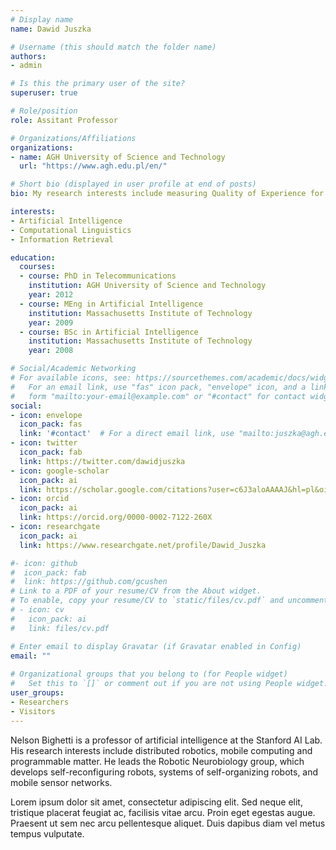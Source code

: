 ```yaml
---
# Display name
name: Dawid Juszka

# Username (this should match the folder name)
authors:
- admin

# Is this the primary user of the site?
superuser: true

# Role/position
role: Assitant Professor

# Organizations/Affiliations
organizations:
- name: AGH University of Science and Technology
  url: "https://www.agh.edu.pl/en/"

# Short bio (displayed in user profile at end of posts)
bio: My research interests include measuring Quality of Experience for multimedia and modelling of legal knowledge.

interests:
- Artificial Intelligence
- Computational Linguistics
- Information Retrieval

education:
  courses:
  - course: PhD in Telecommunications
    institution: AGH University of Science and Technology
    year: 2012
  - course: MEng in Artificial Intelligence
    institution: Massachusetts Institute of Technology
    year: 2009
  - course: BSc in Artificial Intelligence
    institution: Massachusetts Institute of Technology
    year: 2008

# Social/Academic Networking
# For available icons, see: https://sourcethemes.com/academic/docs/widgets/#icons
#   For an email link, use "fas" icon pack, "envelope" icon, and a link in the
#   form "mailto:your-email@example.com" or "#contact" for contact widget.
social:
- icon: envelope
  icon_pack: fas
  link: '#contact'  # For a direct email link, use "mailto:juszka@agh.edu.pl".
- icon: twitter
  icon_pack: fab
  link: https://twitter.com/dawidjuszka
- icon: google-scholar
  icon_pack: ai
  link: https://scholar.google.com/citations?user=c6J3aloAAAAJ&hl=pl&oi=ao
- icon: orcid
  icon_pack: ai
  link: https://orcid.org/0000-0002-7122-260X
- icon: researchgate
  icon_pack: ai
  link: https://www.researchgate.net/profile/Dawid_Juszka

#- icon: github
#  icon_pack: fab
#  link: https://github.com/gcushen
# Link to a PDF of your resume/CV from the About widget.
# To enable, copy your resume/CV to `static/files/cv.pdf` and uncomment the lines below.  
# - icon: cv
#   icon_pack: ai
#   link: files/cv.pdf

# Enter email to display Gravatar (if Gravatar enabled in Config)
email: ""
  
# Organizational groups that you belong to (for People widget)
#   Set this to `[]` or comment out if you are not using People widget.  
user_groups:
- Researchers
- Visitors
---
```


Nelson Bighetti is a professor of artificial intelligence at the Stanford AI Lab. His research interests include distributed robotics, mobile computing and programmable matter. He leads the Robotic Neurobiology group, which develops self-reconfiguring robots, systems of self-organizing robots, and mobile sensor networks.

Lorem ipsum dolor sit amet, consectetur adipiscing elit. Sed neque elit, tristique placerat feugiat ac, facilisis vitae arcu. Proin eget egestas augue. Praesent ut sem nec arcu pellentesque aliquet. Duis dapibus diam vel metus tempus vulputate. 
